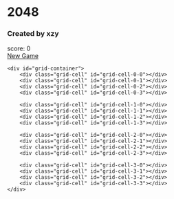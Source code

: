 <!DOCTYPE html>
<html lang="en">
<head>
    <meta charset="UTF-8">
    <meta http-equiv="X-UA-Compatible" content="IE=edge">
    <meta name="viewport" content="width=device-width, initial-scale=1.0">
    <title>Document</title>
    <link rel="stylesheet" href="css/style.css">
    <script src="js/jquery-1.10.2.min.js"></script>
    <script src="js/common.js"></script>
    <script src="js/animation.js"></script>
    <script src="js/main.js"></script>
</head>
<body>
    <div id="header">
        <h1 class="title">2048</h1>
        <h3 class="author">Created by xzy</h3>
        <div class="wrapper">
            <div class="score-wrapper">
                <span id="txt">score:  </span>
                <span id="score">0</span>
            </div>
            <div class="newgame-wrapper">
                <a href="javascript:newgame()" id=newGame>New Game</a>
            </div>
        </div>
    </div>

    <div id="grid-container">
        <div class="grid-cell" id="grid-cell-0-0"></div>
        <div class="grid-cell" id="grid-cell-0-1"></div>
        <div class="grid-cell" id="grid-cell-0-2"></div>
        <div class="grid-cell" id="grid-cell-0-3"></div>

        <div class="grid-cell" id="grid-cell-1-0"></div>
        <div class="grid-cell" id="grid-cell-1-1"></div>
        <div class="grid-cell" id="grid-cell-1-2"></div>
        <div class="grid-cell" id="grid-cell-1-3"></div>

        <div class="grid-cell" id="grid-cell-2-0"></div>
        <div class="grid-cell" id="grid-cell-2-1"></div>
        <div class="grid-cell" id="grid-cell-2-2"></div>
        <div class="grid-cell" id="grid-cell-2-3"></div>

        <div class="grid-cell" id="grid-cell-3-0"></div>
        <div class="grid-cell" id="grid-cell-3-1"></div>
        <div class="grid-cell" id="grid-cell-3-2"></div>
        <div class="grid-cell" id="grid-cell-3-3"></div>
    </div>
</body>
</html>
